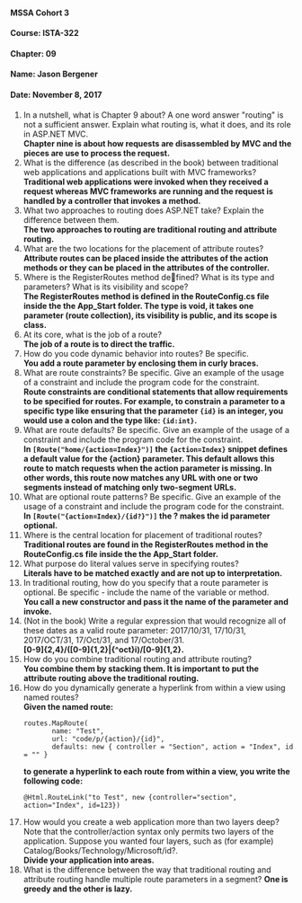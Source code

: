 #### MSSA Cohort 3
#### Course: ISTA-322
#### Chapter: 09
#### Name: Jason Bergener
#### Date: November 8, 2017

1. In a nutshell, what is Chapter 9 about? A one word answer "routing" is not a sufficient answer. Explain what routing is, what it does, and its role in ASP.NET MVC.  
**Chapter nine is about how requests are disassembled by MVC and the pieces are use to process the request.**
1. What is the difference (as described in the book) between traditional web applications and applications built with MVC frameworks?  
**Traditional web applications were invoked when they received a request whereas MVC frameworks are running and the request is handled by a controller that invokes a method.**
1. What two approaches to routing does ASP.NET take? Explain the difference between them.  
**The two approaches to routing are traditional routing and attribute routing.**
1. What are the two locations for the placement of attribute routes?  
**Attribute routes can be placed inside the attributes of the action methods or they can be placed in the attributes of the controller.**
1. Where is the RegisterRoutes method defined? What is its type and parameters? What is its visibility and scope?  
**The RegisterRoutes method is defined in the RouteConfig.cs file inside the the App_Start folder. The type is void, it takes one parameter (route collection), its visibility is public, and its scope is class.**
1. At its core, what is the job of a route?  
**The job of a route is to direct the traffic.**
1. How do you code dynamic behavior into routes? Be specific.  
**You add a route parameter by enclosing them in curly braces.**
1. What are route constraints? Be specific. Give an example of the usage of a constraint and include the program code for the constraint.  
**Route constraints are conditional statements that allow requirements to be specified for routes. For example, to constrain a parameter to a specific type like ensuring that the parameter `{id}` is an integer, you would use a colon and the type like: `{id:int}`.**
1. What are route defaults? Be specific. Give an example of the usage of a constraint and include the program code for the constraint.  
**In `[Route("home/{action=Index}")]` the `{action=Index}` snippet defines a default value for the {action} parameter. This default allows this route to match requests when the action parameter is missing. In other words, this route now matches any URL with one or two segments instead of matching only two-segment URLs.**
1. What are optional route patterns? Be specific. Give an example of the usage of a constraint and include the program code for the constraint.  
**In `[Route("{action=Index}/{id?}")]` the ? makes the id parameter optional.**
1. Where is the central location for placement of traditional routes?  
**Traditional routes are found in the RegisterRoutes method in the RouteConfig.cs file inside the the App_Start folder.**
1. What purpose do literal values serve in specifying routes?  
**Literals have to be matched exactly and are not up to interpretation.**
1. In traditional routing, how do you specify that a route parameter is optional. Be specific - include the name of the variable or method.  
**You call a new constructor and pass it the name of the parameter and invoke.**
1. (Not in the book) Write a regular expression that would recognize all of these dates as a valid route parameter: 2017/10/31, 17/10/31, 2017/OCT/31, 17/Oct/31, and 17/October/31.  
**[0-9]{2,4}/([0-9]{1,2}|{^oct}i)/[0-9]{1,2}.**
1. How do you combine traditional routing and attribute routing?  
**You combine them by stacking them. It is important to put the attribute routing above the traditional routing.**
1. How do you dynamically generate a hyperlink from within a view using named routes?  
**Given the named route:**
    ```aspnet
    routes.MapRoute(
           name: "Test",
           url: "code/p/{action}/{id}",
           defaults: new { controller = "Section", action = "Index", id = "" }
    ```
    **to generate a hyperlink to each route from within a view, you write the following code:**
    ```aspnet
    @Html.RouteLink("to Test", new {controller="section", action="Index", id=123})
    ```
1. How would you create a web application more than two layers deep? Note that the controller/action syntax only permits two layers of the application. Suppose you wanted four layers, such as (for example) Catalog/Books/Technology/Microsoft/id?.  
**Divide your application into areas.**
1. What is the difference between the way that traditional routing and attribute routing handle multiple route parameters in a segment?
**One is greedy and the other is lazy.**